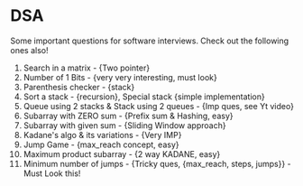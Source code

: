 # DSA

Some important questions for software interviews. Check out the following ones also!

1. Search in a matrix - {Two pointer}
2. Number of 1 Bits - {very very interesting, must look}
3. Parenthesis checker - {stack}
4. Sort a stack - {recursion}, Special stack {simple implementation}
5. Queue using 2 stacks & Stack using 2 queues - {Imp ques, see Yt video}
6. Subarray with ZERO sum - {Prefix sum & Hashing, easy}
7. Subarray with given sum - {Sliding Window approach}
8. Kadane's algo & its variations - {Very IMP}
9. Jump Game - {max_reach concept, easy}
10. Maximum product subarray - {2 way KADANE, easy}
11. Minimum number of jumps - {Tricky ques, {max_reach, steps, jumps}} - Must Look this!

